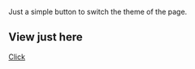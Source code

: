 Just a simple button to switch the theme of the page.
## View just here
<a href="https://AESMatias.github.io/dark-to-light-page/">Click</a>
